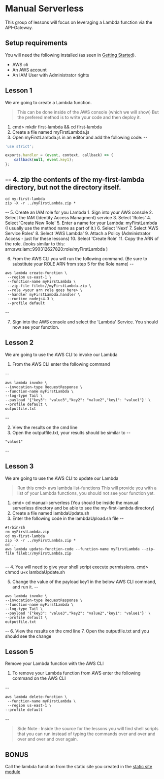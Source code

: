 # Manual Serverless
This group of lessons will focus on leveraging a Lambda function via the API-Gateway.





## Setup requirements
You will need the following installed (as seen in [Getting Started](../getting-started/README.md)).

* AWS cli
* An AWS account
* An IAM User with Administrator rights

## Lesson 1
We are going to create a Lambda function.

> This can be done inside of the AWS console (which we will show)
> But the prefered method is to write your code and then deploy it.

1. cmd> mkdir first-lambda && cd first-lambda
2. Create a file named myFirstLambda.js
3. Open myFirstLambda.js in an editor and add the following code:
--
```javascript
'use strict';

exports.handler = (event, context, callback) => {
    callback(null, event.key1);
};

```
--
4. zip the contents of the my-first-lambda directory, but not the directory itself.  
--
```
cd my-first-lambda
zip -X -r ../myFirstLambda.zip *

```
--
5. Create an IAM role for you Lambda
    1. Sign into your AWS console
    2. Select the IAM (Identity Access Managment) service
    3. Select 'Roles'
    4. Select 'Create New Role'
    5. Enter a name for your Lambda: myFirstLambda  (I usually use the method name as part of it.)
    6. Select 'Next'
    7. Select 'AWS Service Roles'
    8. Select 'AWS Lambda'
    9. Attach a Policy (Administrator Access - just for these lessons)
    10. Select 'Create Role'
    11. Copy the ARN of the role. (looks similar to this: arn:aws:iam::990312627820:role/myFirstLambda )

6. From the AWS CLI you will run the following command. (Be sure to substitute your ROLE ARN from step 5 for the Role name)
--
```
aws lambda create-function \
 --region us-east-1 \
 --function-name myFirstLambda \
 --zip-file fileb://myFirstLambda.zip \
 --role <your arn role goes here> \
 --handler myFirstLambda.handler \
 --runtime nodejs4.3 \
 --profile default

```
--

7. Sign into the AWS console and select the 'Lambda' Service. You should now see your function.

## Lesson 2
We are going to use the AWS CLI to invoke our Lambda

1. From the AWS CLI enter the following command

--
```
aws lambda invoke \
--invocation-type RequestResponse \
--function-name myFirstLambda \
--log-type Tail \
--payload '{"key3": "value3","key2": "value2","key1": "value1"}' \
--profile default \
outputfile.txt
```
--

2. View the results on the cmd line
3. Open the outputfile.txt, your results should be similar to
--
```
"value1"
```
--
## Lesson 3
We are going to use the AWS CLI to update our Lambda

> Run this cmd> aws lambda list-functions
This will provide you with a list of your Lambda functions, you should not see your function yet.

1. cmd> cd manual-serverless   (You should be inside the manual serverless directory and be able to see the my-first-lambda directory)
2. Create a file named lambdaUpdate.sh
3. Enter the following code in the lambdaUpload.sh file
--
```
#!/bin/sh
rm myFirstLambda.zip
cd my-first-lambda
zip -X -r ../myFirstLambda.zip *
cd ..
aws lambda update-function-code --function-name myFirstLambda --zip-file fileb://myFirstLambda.zip


```
--
4. You will need to give your shell script execute permissions.  cmd> chmod u+x lambdaUpdate.sh

5. Change the value of the payload key1 in the below AWS CLI command, and run it.
--
```
aws lambda invoke \
--invocation-type RequestResponse \
--function-name myFirstLambda \
--log-type Tail \
--payload '{"key3": "value3","key2": "value2","key1": "value1"}' \
--profile default \
outputfile.txt
```
--
6. View the results on the cmd line
7. Open the outputfile.txt and you should see the change

## Lesson 5
Remove your Lambda function with the AWS CLI

1. To remove your Lambda function from AWS enter the following command on the AWS CLI

--
```
aws lambda delete-function \
 --function-name myFirstLambda \
 --region us-east-1 \
--profile default

```
--

> Side Note : Inside the source for the lessons you will find shell scripts that you can run instead of typing the commands over and over and over and over and over again.

## BONUS
Call the lambda function from the static site you created in the [static site module](../static-site-serverless/README.md)
